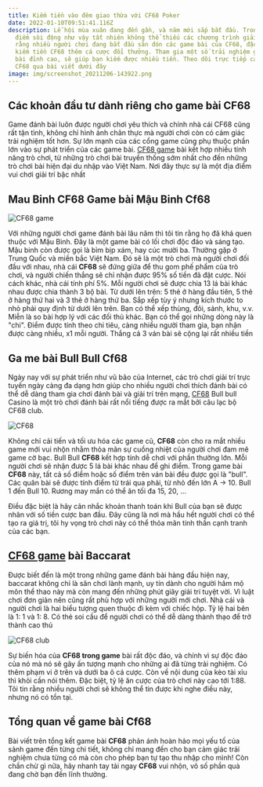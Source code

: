 ```yaml
---
title: Kiếm tiền vào đêm giao thừa với CF68 Poker
date: 2022-01-10T09:51:41.116Z
description: Lễ hội mùa xuân đang đến gần, và năm mới sắp bắt đầu. Trong thời
  điểm sôi động như vậy tất nhiên không thể thiếu các chương trình giải trí, tin
  rằng nhiều người chơi đang bắt đầu săn đón các game bài của CF68, đặc biệt là
  kiếm tiền CF68 thêm cá cược đổi thưởng. Tham gia một số trải nghiệm game đánh
  bài đỉnh cao, sẽ giúp bạn kiếm được nhiều tiền. Theo dõi trực tiếp cách chơi
  CF68 qua bài viết dưới đây
image: img/screenshot_20211206-143922.png
---
```

## **Các khoản đầu tư dành riêng cho game bài CF68**

Game đánh bài luôn được người chơi yêu thích và chính nhà cái CF68 cũng rất tận tình, không chỉ hình ảnh chân thực mà người chơi còn có cảm giác trải nghiệm tốt hơn. Sự lớn mạnh của các cổng game cũng phụ thuộc phần lớn vào sự phát triển của các game bài. [CF68 game](https://cf68-cf68.live/) bài kết hợp nhiều tính năng trò chơi, từ những trò chơi bài truyền thống sớm nhất cho đến những trò chơi bài hiện đại du nhập vào Việt Nam. Nơi đây thực sự là một địa điểm vui chơi giải trí bậc nhất

## Mau Binh CF68 Game bài Mậu Binh Cf68

![](img/123.png "CF68 game")

Với những người chơi game đánh bài lâu năm thì tôi tin rằng họ đã khá quen thuộc với Mậu Binh. Đây là một game bài có lối chơi độc đáo và sáng tạo. Mậu binh còn được gọi là bìm bịp xám, hay cúc mười ba. Thường gặp ở Trung Quốc và miền bắc Việt Nam. Đó sẽ là một trò chơi mà người chơi đối đầu với nhau, nhà cái **CF68** sẽ đứng giữa để thu gom phế phẩm của trò chơi, và người chiến thắng sẽ chỉ nhận được 95% số tiền đã đặt cược. Nói cách khác, nhà cái tính phí 5%. Mỗi người chơi sẽ được chia 13 lá bài khác nhau được chia thành 3 bộ bài. Từ dưới lên trên: 5 thẻ ở hàng đầu tiên, 5 thẻ ở hàng thứ hai và 3 thẻ ở hàng thứ ba. Sắp xếp tùy ý nhưng kích thước to nhỏ phải quy định từ dưới lên trên. Bạn có thể xếp thùng, đôi, sảnh, khu, v.v. Miễn là so bài hợp lý với các đối thủ khác. Bạn có thể gọi những dòng này là "chi". Điểm được tính theo chi tiêu, càng nhiều người tham gia, bạn nhận được càng nhiều, x1 mỗi người. Thắng cả 3 ván bài sẽ cộng lại rất nhiều tiền

## Ga me bài Bull Bull Cf68

Ngày nay với sự phát triển như vũ bão của Internet, các trò chơi giải trí trực tuyến ngày càng đa dạng hơn giúp cho nhiều người chơi thích đánh bài có thể dễ dàng tham gia chơi đánh bài và giải trí trên mạng, [CF68](https://cf68-cf68.live/) Bull bull Casino là một trò chơi đánh bài rất nổi tiếng được ra mắt bởi câu lạc bộ CF68 club.

![](img/1.png1221.png "CF68 ")

Không chỉ cải tiến và tối ưu hóa các game cũ, **CF68** còn cho ra mắt nhiều game mới vui nhộn nhằm thỏa mãn sự cuồng nhiệt của người chơi đam mê game cờ bạc. Bull Bull **CF68** kết hợp tính dễ chơi với phần thưởng lớn. Mỗi người chơi sẽ nhận được 5 lá bài khác nhau để ghi điểm. Trong game bài **CF68** này, tất cả số điểm hoặc số điểm trên ván bài đều được gọi là "bull". Các quân bài sẽ được tính điểm từ trái qua phải, từ nhỏ đến lớn A -> 10. Bull 1 đến Bull 10. Rương may mắn có thể ăn tối đa 15, 20, ...

Điều đặc biệt là hãy cân nhắc khoản thanh toán khi Bull của bạn sẽ được nhân với số tiền cược ban đầu. Đây cũng là nơi mà hầu hết người chơi có thể tạo ra giá trị, tôi hy vọng trò chơi này có thể thỏa mãn tinh thần cạnh tranh của các bạn.

## [CF68 game](https://cf68-cf68.live/) bài Baccarat

Được biết đến là một trong những game đánh bài hàng đầu hiện nay, baccarat không chỉ là sân chơi lành mạnh, uy tín dành cho người hâm mộ môn thể thao này mà còn mang đến những phút giây giải trí tuyệt vời. Vì luật chơi đơn giản nên cũng rất phù hợp với những người mới chơi. Nhà cái và người chơi là hai biểu tượng quen thuộc đi kèm với chiếc hộp. Tỷ lệ hai bên là 1: 1 và 1: 8. Có thẻ soi cầu để người chơi có thể dễ dàng thành thạo để trở thành cao thủ

![](img/12342.png "CF68 club")

Sự biến hóa của **CF68 trong game** bài rất độc đáo, và chính vì sự độc đáo của nó mà nó sẽ gây ấn tượng mạnh cho những ai đã từng trải nghiệm. Có thêm phạm vi ở trên và dưới ba ô cá cược. Còn về nội dung của kèo tài xỉu thì khỏi cần nói thêm. Đặc biệt, tỷ lệ ăn cược của trò chơi này cao tới 1:88. Tôi tin rằng nhiều người chơi sẽ không thể tin được khi nghe điều này, nhưng nó có tồn tại.

## Tổng quan về game bài Cf68

Bài viết trên tổng kết game bài **CF68** phản ánh hoàn hảo mọi yếu tố của sảnh game đến từng chi tiết, không chỉ mang đến cho bạn cảm giác trải nghiệm chưa từng có mà còn cho phép bạn tự tạo thu nhập cho mình! Còn chần chừ gì nữa, hãy nhanh tay tải ngay **CF68** vui nhộn, vô số phần quà đang chờ bạn đến lĩnh thưởng.
